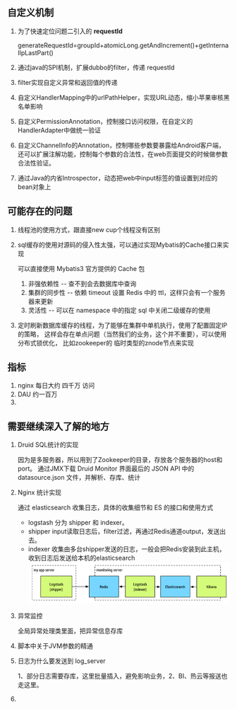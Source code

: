 ## 自定义机制
1. 为了快速定位问题二引入的 **requestId**
    
    generateRequestId=groupId+atomicLong.getAndIncrement()+getInternalIpLastPart()
    
2. 通过java的SPI机制，扩展dubbo的filter，传递 requestId
3. filter实现自定义异常和返回值的传递
4. 自定义HandlerMapping中的urlPathHelper，实现URL动态，缩小苹果审核黑名单影响
5. 自定义PermissionAnnotation，控制接口访问权限，在自定义的HandlerAdapter中做统一验证
6. 自定义ChannelInfo的Annotation，控制哪些参数要暴露给Android客户端，还可以扩展注解功能，控制每个参数的合法性，在web页面提交的时候做参数合法性验证。
7. 通过Java的内省Introspector，动态把web中input标签的值设置到对应的bean对象上

## 可能存在的问题
1. 线程池的使用方式，跟直接new cup个线程没有区别
2. sql缓存的使用对源码的侵入性太强，可以通过实现Mybatis的Cache接口来实现
    
    可以直接使用 Mybatis3 官方提供的 Cache 包
    1. 非强依赖性 -- 查不到会去数据库中查询
    2. 集群的同步性 -- 依赖 timeout 设置 Redis 中的 ttl，这样只会有一个服务器来更新
    3. 灵活性 -- 可以在 namespace 中的指定 sql 中关闭二级缓存的使用
    
3. 定时刷新数据库缓存的线程，为了能够在集群中单机执行，使用了配置固定IP的策略，
这样会存在单点问题（当然我们的业务，这个并不重要），可以使用分布式锁优化，
比如zookeeper的 临时类型的znode节点来实现

## 指标
1. nginx 每日大约 四千万 访问
2. DAU 约一百万
3. 

## 需要继续深入了解的地方
1. Druid SQL统计的实现

    因为是多服务器，所以用到了Zookeeper的目录，存放各个服务器的host和port。
    通过JMX下载 Druid Monitor 界面最后的 JSON API 中的 datasource.json 文件，并解析、存库、统计
    
2. Nginx 统计实现

    通过 elasticsearch 收集日志，具体的收集细节和 ES 的接口和使用方式
    * logstash 分为 shipper 和 indexer。
    * shipper input读取日志后，filter过滤，再通过Redis通道output，发送出去。
    * indexer 收集由多台shipper发送的日志，一般会把Redis安装到此主机，收到日志后发送给本机的elasticsearch
    ![elk](imgs/elk.png)

3. 异常监控
    
    全局异常处理类里面，把异常信息存库
    
4. 脚本中关于JVM参数的精通 
5. 日志为什么要发送到 log_server 

    1、部分日志需要存库，这里批量插入，避免影响业务，2、BI、热云等报送也走这里。
6. 